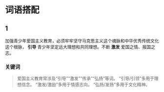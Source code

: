 # 词语搭配

## 1
加强青少年爱国主义教育，必须牢牢坚守马克思主义这个魂脉和中华优秀传统文化这个根脉， **引导** 青少年坚定远大理想和共同理想。不断 **激发** 爱国之情、报国之志。

### 关键词
>爱国主义教育常涉及“引导”“激发”“传承”“弘扬”等词。
>“引导/引领”多用于理想信念。
>“激发/激励”多用于情感志向。
>“弘扬/发扬”多用于文化精神。
